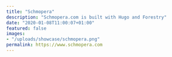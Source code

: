 ```yaml
---
title: "Schmopera"
description: "Schmopera.com is built with Hugo and Forestry"
date: "2020-01-08T11:00:07+01:00"
featured: false
images:
- "/uploads/showcase/schmopera.png"
permalink: https://www.schmopera.com
---
```

